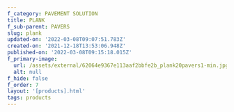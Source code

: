 ```yaml
---
f_category: PAVEMENT SOLUTION
title: PLANK
f_sub-parent: PAVERS
slug: plank
updated-on: '2022-03-08T09:07:51.783Z'
created-on: '2021-12-18T13:53:06.948Z'
published-on: '2022-03-08T09:15:18.015Z'
f_primary-image:
  url: /assets/external/62064e9367e113aaf2bbfe2b_plank20pavers1-min.jpg
  alt: null
f_hide: false
f_order: 7
layout: '[products].html'
tags: products
---
```



